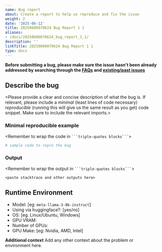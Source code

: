 ```yaml
---
name: Bug report
about: Create a report to help us reproduce and fix the issue
weight: 2
date: '2025-06-12'
title: 20250606070624 Bug Report 1 1
aliases:
- /docs/20250606070624_bug_report_1_1/
description: ''
linkTitle: 20250606070624 Bug Report 1 1
type: docs
---
```


**Before submitting a bug, please make sure the issue hasn't been already addressed by searching through the [FAQs](https://ai.meta.com/llama/faq/) and [existing/past issues](https://github.com/facebookresearch/llama/issues)**

## Describe the bug
<Please provide a clear and concise description of what the bug is. If relevant, please include a _minimal_ (least lines of code necessary) _reproducible_ (running this will give us the same result as you get) code snippet. Make sure to include the relevant imports.>

### Minimal reproducible example
<Remember to wrap the code in ```` ```triple-quotes blocks``` ````>

```python
# sample code to repro the bug
```

### Output
<Remember to wrap the output in ```` ```triple-quotes blocks``` ````>

```
<paste stacktrace and other outputs here>
```

## Runtime Environment
- Model: [eg: `meta-llama-3-8b-instruct`]
- Using via huggingface?: [yes/no]
- OS: [eg. Linux/Ubuntu, Windows]
- GPU VRAM: 
- Number of GPUs:
- GPU Make: [eg: Nvidia, AMD, Intel]

**Additional context**
Add any other context about the problem or environment here.

